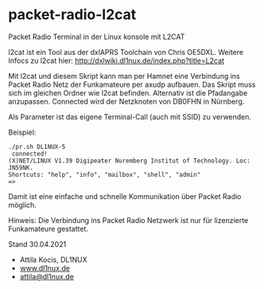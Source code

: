 # packet-radio-l2cat
Packet Radio Terminal in der Linux konsole mit L2CAT

l2cat ist ein Tool aus der dxlAPRS Toolchain von Chris OE5DXL.
Weitere Infocs zu l2cat hier: http://dxlwiki.dl1nux.de/index.php?title=L2cat

Mit l2cat und diesem Skript kann man per Hamnet eine Verbindung ins Packet
Radio Netz der Funkamateure per axudp aufbauen. Das Skript muss sich im
gleichen Ordner wie l2cat befinden. Alternativ ist die Pfadangabe anzupassen.
Connected wird der Netzknoten von DB0FHN in Nürnberg.

Als Parameter ist das eigene Terminal-Call (auch mit SSID) zu verwenden.

Beispiel:

	./pr.sh DL1NUX-5
	 connected!
	(X)NET/LINUX V1.39 Digipeater Nuremberg Institut of Technology. Loc: JN59NK.
	Shortcuts: "help", "info", "mailbox", "shell", "admin"
	=>


Damit ist eine einfache und schnelle Kommunikation über Packet Radio möglich.

Hinweis: Die Verbindung ins Packet Radio Netzwerk ist nur für lizenzierte
Funkamateure gestattet.

Stand 30.04.2021
* Attila Kocis, DL1NUX
* www.dl1nux.de
* attila@dl1nux.de

